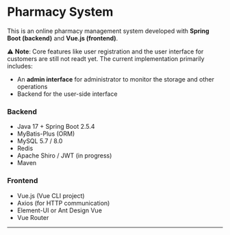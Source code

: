 # Pharmacy System

This is an online pharmacy management system developed with **Spring Boot (backend)** and **Vue.js (frontend)**.

⚠️ **Note**: Core features like user registration and the user interface for customers are still not readt yet. The current implementation primarily includes:
- An **admin interface** for administrator to monitor the storage and other operations
- Backend for the user-side interface


### Backend
- Java 17 + Spring Boot 2.5.4
- MyBatis-Plus (ORM)
- MySQL 5.7 / 8.0
- Redis
- Apache Shiro / JWT (in progress)
- Maven

### Frontend
- Vue.js (Vue CLI project)
- Axios (for HTTP communication)
- Element-UI or Ant Design Vue
- Vue Router

---
